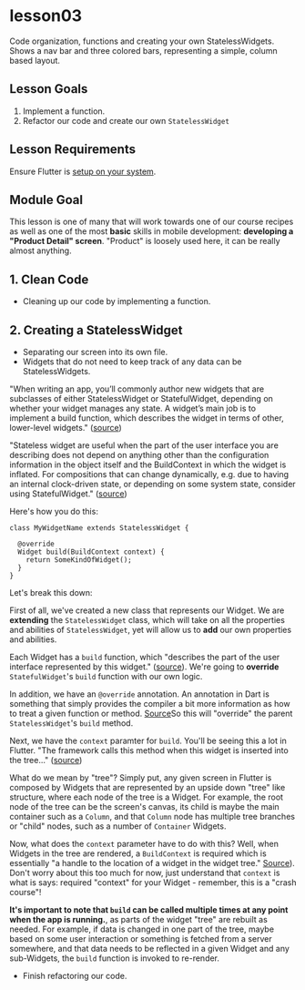 # lesson03

Code organization, functions and creating your own StatelessWidgets. Shows a nav bar and three colored bars, representing a simple, column based layout.

## Lesson Goals

1. Implement a function.
2. Refactor our code and create our own `StatelessWidget`

## Lesson Requirements

Ensure Flutter is [setup on your system](https://flutter.io/get-started/).

## Module Goal

This lesson is one of many that will work towards one of our course recipes as well as one of the most **basic** skills in mobile development: **developing a "Product Detail" screen**. "Product" is loosely used here, it can be really almost anything.

## 1. Clean Code

- Cleaning up our code by implementing a function.

## 2. Creating a StatelessWidget 

- Separating our screen into its own file.
- Widgets that do not need to keep track of any data can be StatelessWidgets.

"When writing an app, you’ll commonly author new widgets that are subclasses of either StatelessWidget or StatefulWidget, depending on whether your widget manages any state. A widget’s main job is to implement a build function, which describes the widget in terms of other, lower-level widgets."
([source](https://flutter.io/widgets-intro/#basic-widgets))

"Stateless widget are useful when the part of the user interface you are describing does not depend on anything other than the configuration information in the object itself and the BuildContext in which the widget is inflated. For compositions that can change dynamically, e.g. due to having an internal clock-driven state, or depending on some system state, consider using StatefulWidget."
([source](https://docs.flutter.io/flutter/widgets/StatelessWidget-class.html))


Here's how you do this:

```
class MyWidgetName extends StatelessWidget {

  @override
  Widget build(BuildContext context) {
    return SomeKindOfWidget();
  }
}
```

Let's break this down:

First of all, we've created a new class that represents our Widget. We are **extending** the `StatelessWidget` class, which will take on all the properties and abilities of `StatelessWidget`, yet will allow us to **add** our own properties and abilities.

Each Widget has a `build` function, which "describes the part of the user interface represented by this widget." ([source](https://docs.flutter.io/flutter/widgets/StatelessWidget/build.html)). We're going to **override** `StatefulWidget`'s `build` function with our own logic.

In addition, we have an `@override` annotation. An annotation in Dart is something that simply provides the compiler a bit more information as how to treat a given function or method. [Source](https://api.dartlang.org/stable/2.0.0/dart-core/override-constant.html)So this will "override" the parent `StatelessWidget`'s `build` method.

Next, we have the `context` paramter for `build`. You'll be seeing this a lot in Flutter. "The framework calls this method when this widget is inserted into the tree..." ([source](https://docs.flutter.io/flutter/widgets/StatelessWidget/build.html)) 

What do we mean by "tree"? Simply put, any given screen in Flutter is composed by Widgets that are represented by an upside down "tree" like structure, where each node of the tree is a Widget. For example, the root node of the tree can be the screen's canvas, its child is maybe the main container such as a `Column`, and that `Column` node has multiple tree branches or "child" nodes, such as a number of `Container` Widgets.

Now, what does the `context` parameter have to do with this? Well, when Widgets in the tree are rendered, a `BuildContext` is required which is essentially "a handle to the location of a widget in the widget tree." [Source](https://docs.flutter.io/flutter/widgets/BuildContext-class.html)). Don't worry about this too much for now, just understand that `context` is what is says: required "context" for your Widget - remember, this is a "crash course"!

**It's important to note that `build` can be called multiple times at any point when the app is running.**, as parts of the widget "tree" are rebuilt as needed. For example, if data is changed in one part of the tree, maybe based on some user interaction or something is fetched from a server somewhere, and that data needs to be reflected in a given Widget and any sub-Widgets, the `build` function is invoked to re-render.

- Finish refactoring our code. 
